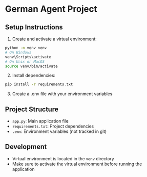 # German Agent Project

## Setup Instructions

1. Create and activate a virtual environment:
```bash
python -m venv venv
# On Windows
venv\Scripts\activate
# On Unix or MacOS
source venv/bin/activate
```

2. Install dependencies:
```bash
pip install -r requirements.txt
```

3. Create a .env file with your environment variables

## Project Structure
- `app.py`: Main application file
- `requirements.txt`: Project dependencies
- `.env`: Environment variables (not tracked in git)

## Development
- Virtual environment is located in the `venv` directory
- Make sure to activate the virtual environment before running the application

